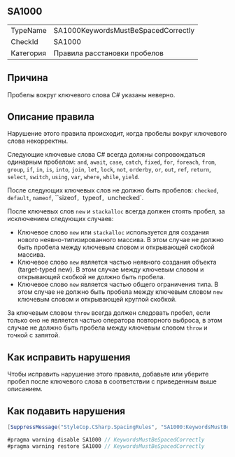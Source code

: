 ﻿## SA1000

<table>
<tr>
  <td>TypeName</td>
  <td>SA1000KeywordsMustBeSpacedCorrectly</td>
</tr>
<tr>
  <td>CheckId</td>
  <td>SA1000</td>
</tr>
<tr>
  <td>Категория</td>
  <td>Правила расстановки пробелов</td>
</tr>
</table>

## Причина

Пробелы вокруг ключевого слова C# указаны неверно.

## Описание правила

Нарушение этого правила происходит, когда пробелы вокруг ключевого слова некорректны.

Следующие ключевые слова C# всегда должны сопровождаться одинарным пробелом: `and`, `await`, `case`, `catch`, `fixed`, `for`,
`foreach`, `from`, `group`, `if`, `in`, `is`, `into`, `join`, `let`, `lock`, `not`, `orderby`, `or`, `out`, `ref`, `return`, `select`,
`switch`, `using`, `var`, `where`, `while`, `yield`.

После следующих ключевых слов не должно быть пробелов: `checked`, `default`, `nameof`, ``sizeof`, `typeof`, `unchecked`.

После ключевых слов `new` и `stackalloc` всегда должен стоять пробел, за исключением следующих случаев:

* Ключевое слово `new` или `stackalloc` используется для создания нового неявно-типизированного массива. В этом случае не должно быть
  пробела между ключевым словом и открывающей скобкой массива.
* Ключевое слово `new` является частью неявного создания объекта (target-typed new). В этом случае между ключевым словом и открывающей скобкой не должно быть пробела.
* Ключевое слово `new` является частью общего ограничения типа. В этом случае не должно быть пробела между ключевым словом `new`
  ключевым словом и открывающей круглой скобкой.

За ключевым словом `throw` всегда должен следовать пробел, если только оно не является частью оператора повторного выброса, в этом случае
не должно быть пробела между ключевым словом `throw` и точкой с запятой.

## Как исправить нарушения

Чтобы исправить нарушение этого правила, добавьте или уберите пробел после ключевого слова в соответствии с приведенным выше описанием.

## Как подавить нарушения

```csharp
[SuppressMessage("StyleCop.CSharp.SpacingRules", "SA1000:KeywordsMustBeSpacedCorrectly", Justification = "Reviewed.")]
```

```csharp
#pragma warning disable SA1000 // KeywordsMustBeSpacedCorrectly
#pragma warning restore SA1000 // KeywordsMustBeSpacedCorrectly
```